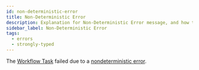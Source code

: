 ```yaml
---
id: non-deterministic-error
title: Non-Deterministic Error
description: Explanation for Non-Deterministic Error message, and how to fix it.
sidebar_label: Non-Deterministic Error
tags:
  - errors
  - strongly-typed
---
```


The [Workflow Task](/tasks#workflow-task) failed due to a [nondeterministic error](/workflows/#code-changes-can-cause-non-deterministic-behavior).

<!-- TODO: info -->
